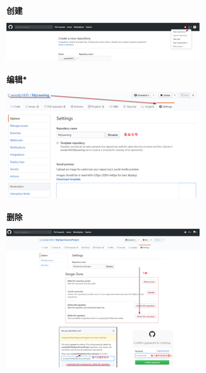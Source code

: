 ## 创建
![Image text](resources/存储库-创建.jpg)  

## 编辑*
![Image text](resources/存储库-编辑.jpg)  

## 删除
![Image text](resources/存储库-删除.jpg)  
